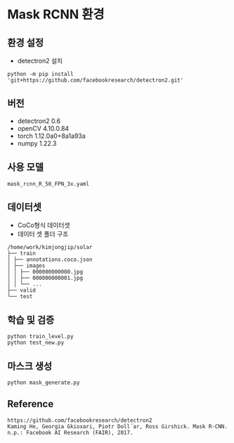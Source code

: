 # Mask RCNN 환경

## 환경 설정

- detectron2 설치
```
python -m pip install 'git+https://github.com/facebookresearch/detectron2.git'
```

## 버전 
- detectron2 0.6
- openCV 4.10.0.84
- torch 1.12.0a0+8a1a93a
- numpy 1.22.3

## 사용 모델
```
mask_rcnn_R_50_FPN_3x.yaml
```

## 데이터셋 
- CoCo형식 데이터셋
- 데이터 셋 폴더 구조
```
/home/work/kimjongjip/solar  
├── train  
│ ├── annotations.coco.json  
│ ├── images  
│ │ ├── 000000000000.jpg  
│ │ ├── 000000000001.jpg  
│ │ └── ...  
├── valid  
└── test
```

## 학습 및 검증
```
python train_level.py
python test_new.py
```

## 마스크 생성
```
python mask_generate.py
```

## Reference
``` 
https://github.com/facebookresearch/detectron2
Kaming He, Georgia Gkioxari, Piotr Doll´ar, Ross Girshick. Mask R-CNN. n.p.: Facebook AI Research (FAIR), 2017.
```